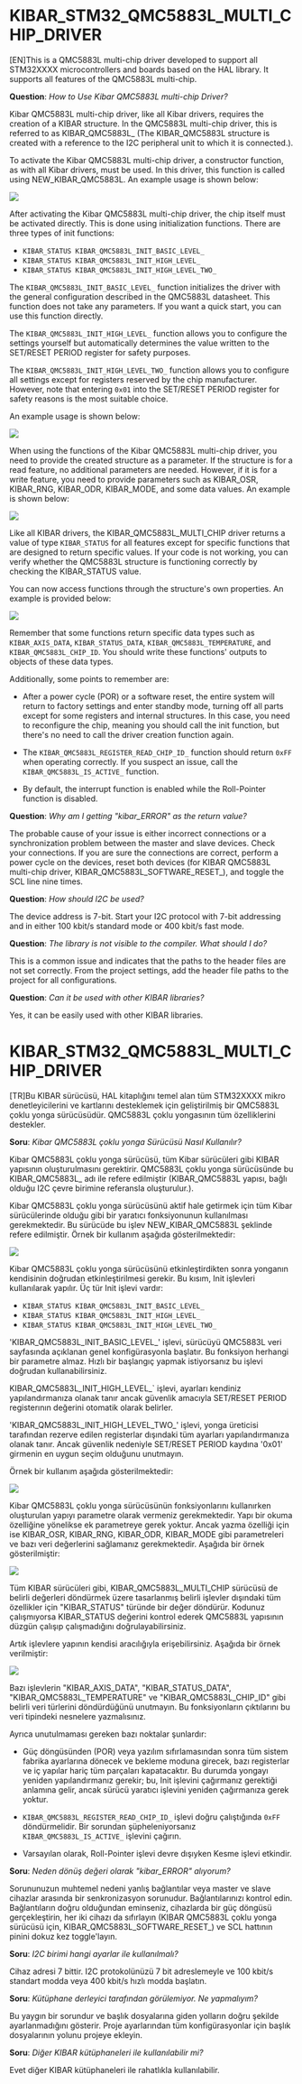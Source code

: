 # KIBAR_STM32_QMC5883L_MULTI_CHIP_DRIVER
[EN]This is a QMC5883L multi-chip driver developed to support all STM32XXXX microcontrollers and boards based on the HAL library. It supports all features of the QMC5883L multi-chip.

<strong>Question</strong>: <em>How to Use Kibar QMC5883L multi-chip Driver?</em>

Kibar QMC5883L multi-chip driver, like all Kibar drivers, requires the creation of a KIBAR structure. In the QMC5883L multi-chip driver, this is referred to as KIBAR_QMC5883L_ (The KIBAR_QMC5883L structure is created with a reference to the I2C peripheral unit to which it is connected.).

To activate the Kibar QMC5883L multi-chip driver, a constructor function, as with all Kibar drivers, must be used. In this driver, this function is called using NEW_KIBAR_QMC5883L. An example usage is shown below:

<img src="Images/IMAGE1.png" width="auto">

After activating the Kibar QMC5883L multi-chip driver, the chip itself must be activated directly. This is done using initialization functions. There are three types of init functions:

- `KIBAR_STATUS KIBAR_QMC5883L_INIT_BASIC_LEVEL_`
- `KIBAR_STATUS KIBAR_QMC5883L_INIT_HIGH_LEVEL_`
- `KIBAR_STATUS KIBAR_QMC5883L_INIT_HIGH_LEVEL_TWO_`

The `KIBAR_QMC5883L_INIT_BASIC_LEVEL_` function initializes the driver with the general configuration described in the QMC5883L datasheet. This function does not take any parameters. If you want a quick start, you can use this function directly.

The `KIBAR_QMC5883L_INIT_HIGH_LEVEL_` function allows you to configure the settings yourself but automatically determines the value written to the SET/RESET PERIOD register for safety purposes.

The `KIBAR_QMC5883L_INIT_HIGH_LEVEL_TWO_` function allows you to configure all settings except for registers reserved by the chip manufacturer. However, note that entering `0x01` into the SET/RESET PERIOD register for safety reasons is the most suitable choice.

An example usage is shown below:

<img src="Images/IMAGE2.png" width="auto">

When using the functions of the Kibar QMC5883L multi-chip driver, you need to provide the created structure as a parameter. If the structure is for a read feature, no additional parameters are needed. However, if it is for a write feature, you need to provide parameters such as KIBAR_OSR, KIBAR_RNG, KIBAR_ODR, KIBAR_MODE, and some data values. An example is shown below:

<img src="Images/IMAGE3.png" width="auto">

Like all KIBAR drivers, the KIBAR_QMC5883L_MULTI_CHIP driver returns a value of type `KIBAR_STATUS` for all features except for specific functions that are designed to return specific values. If your code is not working, you can verify whether the QMC5883L structure is functioning correctly by checking the KIBAR_STATUS value.

You can now access functions through the structure's own properties. An example is provided below:

<img src="Images/IMAGE4.png" width="auto">

Remember that some functions return specific data types such as `KIBAR_AXIS_DATA`, `KIBAR_STATUS_DATA`, `KIBAR_QMC5883L_TEMPERATURE`, and `KIBAR_QMC5883L_CHIP_ID`. You should write these functions' outputs to objects of these data types.

Additionally, some points to remember are:

- After a power cycle (POR) or a software reset, the entire system will return to factory settings and enter standby mode, turning off all parts except for some registers and internal structures. In this case, you need to reconfigure the chip, meaning you should call the init function, but there's no need to call the driver creation function again.

- The `KIBAR_QMC5883L_REGISTER_READ_CHIP_ID_` function should return `0xFF` when operating correctly. If you suspect an issue, call the `KIBAR_QMC5883L_IS_ACTIVE_` function.

- By default, the interrupt function is enabled while the Roll-Pointer function is disabled.

<strong>Question</strong>: <em>Why am I getting "kibar_ERROR" as the return value?</em>

The probable cause of your issue is either incorrect connections or a synchronization problem between the master and slave devices. Check your connections. If you are sure the connections are correct, perform a power cycle on the devices, reset both devices (for KIBAR QMC5883L multi-chip driver, KIBAR_QMC5883L_SOFTWARE_RESET_), and toggle the SCL line nine times.

<strong>Question</strong>: <em>How should I2C be used?</em>

The device address is 7-bit. Start your I2C protocol with 7-bit addressing and in either 100 kbit/s standard mode or 400 kbit/s fast mode.

<strong>Question</strong>: <em>The library is not visible to the compiler. What should I do?</em>

This is a common issue and indicates that the paths to the header files are not set correctly. From the project settings, add the header file paths to the project for all configurations.

<strong>Question</strong>: <em>Can it be used with other KIBAR libraries?</em>

Yes, it can be easily used with other KIBAR libraries.

# KIBAR_STM32_QMC5883L_MULTI_CHIP_DRIVER
[TR]Bu KIBAR sürücüsü, HAL kitaplığını temel alan tüm STM32XXXX mikro denetleyicilerini ve kartlarını desteklemek için geliştirilmiş bir QMC5883L çoklu yonga sürücüsüdür. QMC5883L çoklu yongasının tüm özelliklerini destekler.

<strong>Soru</strong>: <em>Kibar QMC5883L çoklu yonga Sürücüsü Nasıl Kullanılır?</em>

Kibar QMC5883L çoklu yonga sürücüsü, tüm Kibar sürücüleri gibi KIBAR yapısının oluşturulmasını gerektirir. QMC5883L çoklu yonga sürücüsünde bu KIBAR_QMC5883L_ adı ile refere edilmiştir (KIBAR_QMC5883L yapısı, bağlı olduğu I2C çevre birimine referansla oluşturulur.).

Kibar QMC5883L çoklu yonga sürücüsünü aktif hale getirmek için tüm Kibar sürücülerinde olduğu gibi bir yaratıcı fonksiyonunun kullanılması gerekmektedir. Bu sürücüde bu işlev NEW_KIBAR_QMC5883L şeklinde refere edilmiştir. Örnek bir kullanım aşağıda gösterilmektedir:

<img src="Images/IMAGE1.png" width="auto">

Kibar QMC5883L çoklu yonga sürücüsünü etkinleştirdikten sonra yonganın kendisinin doğrudan etkinleştirilmesi gerekir. Bu kısım, Init işlevleri kullanılarak yapılır. Üç tür Init işlevi vardır:

- `KIBAR_STATUS KIBAR_QMC5883L_INIT_BASIC_LEVEL_`
- `KIBAR_STATUS KIBAR_QMC5883L_INIT_HIGH_LEVEL_`
- `KIBAR_STATUS KIBAR_QMC5883L_INIT_HIGH_LEVEL_TWO_`

'KIBAR_QMC5883L_INIT_BASIC_LEVEL_' işlevi, sürücüyü QMC5883L veri sayfasında açıklanan genel konfigürasyonla başlatır. Bu fonksiyon herhangi bir parametre almaz. Hızlı bir başlangıç ​​yapmak istiyorsanız bu işlevi doğrudan kullanabilirsiniz.

KIBAR_QMC5883L_INIT_HIGH_LEVEL_` işlevi, ayarları kendiniz yapılandırmanıza olanak tanır ancak güvenlik amacıyla SET/RESET PERIOD registerının değerini otomatik olarak belirler.

'KIBAR_QMC5883L_INIT_HIGH_LEVEL_TWO_' işlevi, yonga üreticisi tarafından rezerve edilen registerlar dışındaki tüm ayarları yapılandırmanıza olanak tanır. Ancak güvenlik nedeniyle SET/RESET PERIOD kaydına '0x01' girmenin en uygun seçim olduğunu unutmayın.

Örnek bir kullanım aşağıda gösterilmektedir:

<img src="Images/IMAGE2.png" width="auto">

Kibar QMC5883L çoklu yonga sürücüsünün fonksiyonlarını kullanırken oluşturulan yapıyı parametre olarak vermeniz gerekmektedir. Yapı bir okuma özelliğine yönelikse ek parametreye gerek yoktur. Ancak yazma özelliği için ise KIBAR_OSR, KIBAR_RNG, KIBAR_ODR, KIBAR_MODE gibi parametreleri ve bazı veri değerlerini sağlamanız gerekmektedir. Aşağıda bir örnek gösterilmiştir:

<img src="Images/IMAGE3.png" width="auto">

Tüm KIBAR sürücüleri gibi, KIBAR_QMC5883L_MULTI_CHIP sürücüsü de belirli değerleri döndürmek üzere tasarlanmış belirli işlevler dışındaki tüm özellikler için "KIBAR_STATUS" türünde bir değer döndürür. Kodunuz çalışmıyorsa KIBAR_STATUS değerini kontrol ederek QMC5883L yapısının düzgün çalışıp çalışmadığını doğrulayabilirsiniz.

Artık işlevlere yapının kendisi aracılığıyla erişebilirsiniz. Aşağıda bir örnek verilmiştir:

<img src="Images/IMAGE4.png" width="auto">

Bazı işlevlerin "KIBAR_AXIS_DATA", "KIBAR_STATUS_DATA", "KIBAR_QMC5883L_TEMPERATURE" ve "KIBAR_QMC5883L_CHIP_ID" gibi belirli veri türlerini döndürdüğünü unutmayın. Bu fonksiyonların çıktılarını bu veri tipindeki nesnelere yazmalısınız.

Ayrıca unutulmaması gereken bazı noktalar şunlardır:

- Güç döngüsünden (POR) veya yazılım sıfırlamasından sonra tüm sistem fabrika ayarlarına dönecek ve bekleme moduna girecek, bazı registerlar ve iç yapılar hariç tüm parçaları kapatacaktır. Bu durumda yongayı yeniden yapılandırmanız gerekir; bu, Init işlevini çağırmanız gerektiği anlamına gelir, ancak sürücü yaratıcı işlevini yeniden çağırmanıza gerek yoktur.

- `KIBAR_QMC5883L_REGISTER_READ_CHIP_ID_` işlevi doğru çalıştığında `0xFF` döndürmelidir. Bir sorundan şüpheleniyorsanız `KIBAR_QMC5883L_IS_ACTIVE_` işlevini çağırın.

- Varsayılan olarak, Roll-Pointer işlevi devre dışıyken Kesme işlevi etkindir.

<strong>Soru</strong>: <em>Neden dönüş değeri olarak "kibar_ERROR" alıyorum?</em>

Sorununuzun muhtemel nedeni yanlış bağlantılar veya master ve slave cihazlar arasında bir senkronizasyon sorunudur. Bağlantılarınızı kontrol edin. Bağlantıların doğru olduğundan eminseniz, cihazlarda bir güç döngüsü gerçekleştirin, her iki cihazı da sıfırlayın (KIBAR QMC5883L çoklu yonga sürücüsü için, KIBAR_QMC5883L_SOFTWARE_RESET_) ve SCL hattının pinini dokuz kez toggle'layın.

<strong>Soru</strong>: <em>I2C birimi hangi ayarlar ile kullanılmalı?</em>

Cihaz adresi 7 bittir. I2C protokolünüzü 7 bit adreslemeyle ve 100 kbit/s standart modda veya 400 kbit/s hızlı modda başlatın.

<strong>Soru</strong>: <em>Kütüphane derleyici tarafından görülemiyor. Ne yapmalıyım?</em>

Bu yaygın bir sorundur ve başlık dosyalarına giden yolların doğru şekilde ayarlanmadığını gösterir. Proje ayarlarından tüm konfigürasyonlar için başlık dosyalarının yolunu projeye ekleyin.

<strong>Soru</strong>: <em>Diğer KIBAR kütüphaneleri ile kullanılabilir mi?</em>

Evet diğer KIBAR kütüphaneleri ile rahatlıkla kullanılabilir.